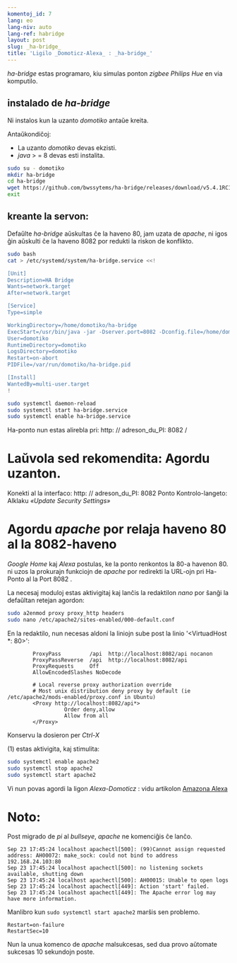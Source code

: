 ```yaml
---
komentoj_id: 7
lang: eo
lang-niv: auto
lang-ref: habridge
layout: post
slug: _ha-bridge_
title: 'Ligilo _Domoticz-Alexa_ : _ha-bridge_'
---
```


 _ha-bridge_ estas programaro, kiu simulas ponton _zigbee Philips Hue_ en via  komputilo.


## instalado de _ha-bridge_
Ni instalos kun la uzanto  _domotiko_  antaŭe kreita. 

Antaŭkondiĉoj: 
 *  La uzanto  _domotiko_  devas ekzisti. 
 *  _java_  > = 8 devas esti instalita. 

```bash
sudo su - domotiko
mkdir ha-bridge
cd ha-bridge
wget https://github.com/bwssytems/ha-bridge/releases/download/v5.4.1RC1/ha-bridge-5.4.1RC1.jar -O ha-bridge.jar
exit
```


## kreante la servon:
Defaŭlte _ha-bridge_ aŭskultas ĉe la haveno 80, jam uzata de _apache_, ni igos ĝin aŭskulti ĉe la haveno 8082 por redukti la riskon de konflikto.

``` bash
sudo bash
cat > /etc/systemd/system/ha-bridge.service <<!

[Unit]
Description=HA Bridge
Wants=network.target
After=network.target

[Service]
Type=simple

WorkingDirectory=/home/domotiko/ha-bridge
ExecStart=/usr/bin/java -jar -Dserver.port=8082 -Dconfig.file=/home/domotiko/ha-bridge/data/habridge.config /home/domotiko/ha-bridge/ha-bridge.jar
User=domotiko
RuntimeDirectory=domotiko
LogsDirectory=domotiko
Restart=on-abort
PIDFile=/var/run/domotiko/ha-bridge.pid

[Install]
WantedBy=multi-user.target
!

sudo systemctl daemon-reload
sudo systemctl start ha-bridge.service
sudo systemctl enable ha-bridge.service
```

Ha-ponto nun estas alirebla pri: http: // adreson_du_PI: 8082 /

# Laŭvola sed rekomendita: Agordu uzanton.
Konekti al la interfaco: http: // adreson_du_PI: 8082
Ponto Kontrolo-langeto:
Alklaku _«Update Security Settings»_

# Agordu _apache_ por relaja haveno 80 al la 8082-haveno
_Google Home_ kaj _Alexa_ postulas, ke la ponto renkontos la 80-a havenon 80.
ni uzos la prokurajn funkciojn de _apache_ por redirekti la URL-ojn pri Ha-Ponto al la Port 8082 .

La necesaj moduloj estas aktivigitaj kaj lanĉis la redaktilon _nano_ por ŝanĝi la defaŭltan retejan agordon:

``` bash
sudo a2enmod proxy proxy_http headers
sudo nano /etc/apache2/sites-enabled/000-default.conf
```

En la redaktilo, nun necesas aldoni la liniojn sube post la linio '<VirtuadHost *: 80>':
```
        ProxyPass         /api  http://localhost:8082/api nocanon
        ProxyPassReverse  /api  http://localhost:8082/api
        ProxyRequests     Off
        AllowEncodedSlashes NoDecode

        # Local reverse proxy authorization override
        # Most unix distribution deny proxy by default (ie /etc/apache2/mods-enabled/proxy.conf in Ubuntu)
        <Proxy http://localhost:8082/api*>
                  Order deny,allow
                  Allow from all
        </Proxy>
```
Konservu la dosieron per _Ctrl-X_

(1) estas aktivigita, kaj stimulita:
```bash
sudo systemctl enable apache2
sudo systemctl stop apache2
sudo systemctl start apache2
```

Vi nun povas agordi la ligon _Alexa-Domoticz_ : vidu artikolon
[Amazona Alexa](2021-08-14-alexa.md)

# Noto:
Post migrado de _pi_ al _bullseye_, _apache_ ne komenciĝis ĉe lanĉo.
```
Sep 23 17:45:24 localhost apachectl[500]: (99)Cannot assign requested address: AH00072: make_sock: could not bind to address 192.168.24.103:80
Sep 23 17:45:24 localhost apachectl[500]: no listening sockets available, shutting down
Sep 23 17:45:24 localhost apachectl[500]: AH00015: Unable to open logs
Sep 23 17:45:24 localhost apachectl[449]: Action 'start' failed.
Sep 23 17:45:24 localhost apachectl[449]: The Apache error log may have more information.
```

Manlibro kun `sudo systemctl start apache2` marŝis sen problemo.
```
Restart=on-failure
RestartSec=10
```

Nun la unua komenco de _apache_ malsukcesas, sed dua provo aŭtomate sukcesas 10 sekundojn poste.

